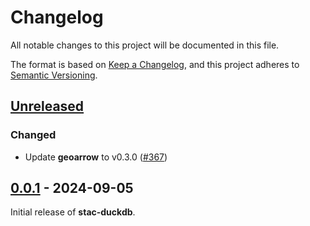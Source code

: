 # Changelog

All notable changes to this project will be documented in this file.

The format is based on [Keep a Changelog](https://keepachangelog.com/en/1.0.0/), and this project adheres to [Semantic Versioning](https://semver.org/spec/v2.0.0.html).

## [Unreleased]

### Changed

- Update **geoarrow** to v0.3.0 ([#367](https://github.com/stac-utils/stac-rs/pull/367))

## [0.0.1] - 2024-09-05

Initial release of **stac-duckdb**.

[Unreleased]: https://github.com/stac-utils/stac-rs/compare/stac-duckdb-v0.0.1...main
[0.0.1]: https://github.com/stac-utils/stac-rs/releases/tag/stac-duckdb-v0.0.1

<!-- markdownlint-disable-file MD024 -->
